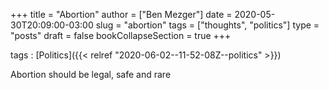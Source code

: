 +++
title = "Abortion"
author = ["Ben Mezger"]
date = 2020-05-30T20:09:00-03:00
slug = "abortion"
tags = ["thoughts", "politics"]
type = "posts"
draft = false
bookCollapseSection = true
+++

tags
: [Politics]({{< relref "2020-06-02--11-52-08Z--politics" >}})

Abortion should be legal, safe and rare